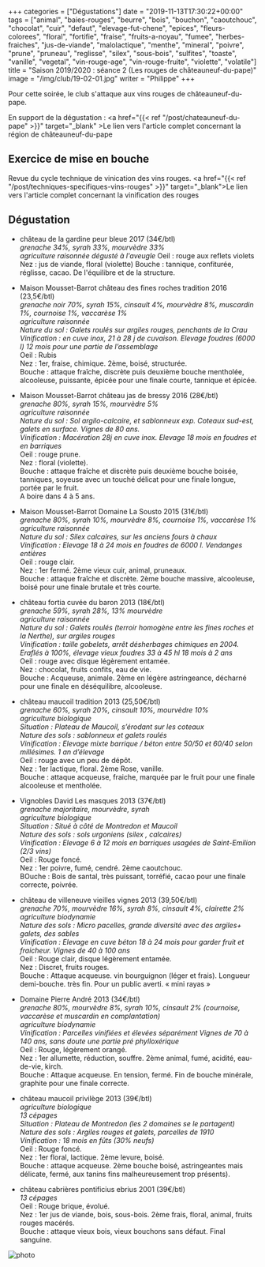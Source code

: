 +++
categories = ["Dégustations"]
date = "2019-11-13T17:30:22+00:00"
tags = ["animal", "baies-rouges", "beurre", "bois", "bouchon", "caoutchouc", "chocolat", "cuir", "defaut", "elevage-fut-chene", "epices", "fleurs-colorees", "floral", "fortifie", "fraise", "fruits-a-noyau", "fumee", "herbes-fraiches", "jus-de-viande", "malolactique", "menthe", "mineral", "poivre", "prune", "pruneau", "reglisse", "silex", "sous-bois", "sulfites", "toaste", "vanille", "vegetal", "vin-rouge-age", "vin-rouge-fruite", "violette", "volatile"] 
title = "Saison 2019/2020 : séance 2 (Les rouges de châteauneuf-du-pape)"
image = "/img/club/19-02-01.jpg"
writer = "Philippe"
+++

Pour cette soirée, le club s'attaque aux vins rouges de châteauneuf-du-pape.

En support de la dégustation :  <a href="{{< ref "/post/chateauneuf-du-pape" >}}" target="_blank" >Le lien vers l'article complet concernant la région de châteauneuf-du-pape</a>

## Exercice de mise en bouche

Revue du cycle technique de vinication des vins rouges. <a href="{{< ref "/post/techniques-specifiques-vins-rouges" >}}" target="_blank">Le lien vers l'article complet concernant la vinification des rouges</a>

## Dégustation

* château de la gardine peur bleue 2017 (34€/btl)  
_grenache 34%, syrah 33%, mourvèdre 33%_  
_agriculture raisonnée_
_dégusté à l'aveugle_
Oeil : rouge aux reflets violets  
Nez : jus de viande, floral (violette)
Bouche : tannique, confiturée, réglisse, cacao. De l'équilibre et de la structure.

* Maison Mousset-Barrot château des fines roches tradition 2016 (23,5€/btl)  
_grenache noir 70%, syrah 15%, cinsault 4%, mourvèdre 8%, muscardin 1%, cournoise 1%, vaccarèse 1%_  
_agriculture raisonnée_  
_Nature du sol : Galets roulés sur argiles rouges, penchants de la Crau_  
_Vinification : en cuve inox, 21 à 28 j de cuvaison. Elevage foudres (6000 l) 12 mois pour une partie de l’assemblage_  
Oeil : Rubis  
Nez : 1er, fraise, chimique. 2ème, boisé, structurée.  
Bouche : attaque fraîche, discrète puis deuxième bouche mentholée, alcooleuse, puissante, épicée pour une finale courte, tannique et épicée.

* Maison Mousset-Barrot château jas de bressy 2016 (28€/btl)  
_grenache 80%, syrah 15%, mourvèdre 5%_  
_agriculture raisonnée_  
_Nature du sol : Sol argilo-calcaire, et sablonneux exp. Coteaux sud-est, galets en surface. Vignes de 80 ans._  
_Vinification : Macération 28j en cuve inox. Elevage 18 mois en foudres et en barriques_  
Oeil : rouge prune.  
Nez : floral (violette).  
Bouche : attaque fraîche et discrète puis deuxième bouche boisée, tanniques, soyeuse avec un touché délicat pour une finale longue, portée par le fruit.  
A boire dans 4 à 5 ans.

* Maison Mousset-Barrot Domaine La Sousto 2015 (31€/btl)  <i class="fa fa-minus-circle"></i>  
_grenache 80%, syrah 10%, mourvèdre 8%, cournoise 1%, vaccarèse 1%_  
_agriculture raisonnée_  
_Nature du sol  : Silex calcaires, sur les anciens fours à chaux_  
_Vinification : Elevage 18 à 24 mois en foudres de 6000 l. Vendanges entières_  
Oeil : rouge clair.  
Nez : 1er fermé. 2ème vieux cuir, animal, pruneaux.  
Bouche : attaque fraîche et discrète. 2ème bouche massive, alcooleuse, boisé pour une finale brutale et très courte.

* château fortia cuvée du baron 2013 (18€/btl)  
_grenache 59%, syrah 28%, 13% mourvèdre_  
_agriculture raisonnée_  
_Nature du sol : Galets roulés (terroir homogène entre les fines roches et la Nerthe), sur argiles rouges_  
_Vinification : taille gobelets, arrêt désherbages chimiques en 2004.
Eraflés à 100%, élevage vieux foudres 33 à 45 hl 18 mois à 2 ans_  
Oeil : rouge avec disque légèrement entamée.  
Nez : chocolat, fruits confits, eau de vie.  
Bouche : Acqueuse, animale. 2ème en légère astringeance, décharné pour une finale en déséquilibre, alcooleuse.

* château maucoil tradition 2013 (25,50€/btl)  
_grenache 60%, syrah 20%, cinsault 10%, mourvèdre 10%_  
_agriculture biologique_  
_Situation : Plateau de Maucoil, s’érodant sur les coteaux_  
_Nature des sols : sablonneux et galets roulés_  
_Vinification : Elevage mixte barrique / béton entre 50/50 et 60/40 selon millésimes. 1 an d’élevage_  
Oeil : rouge avec un peu de dépôt.  
Nez : 1er lactique, floral. 2ème Rose, vanille.  
Bouche : attaque acqueuse, fraiche, marquée par le fruit pour une finale alcooleuse et mentholée.

* Vignobles David Les masques 2013 (37€/btl)  
_grenache majoritaire, mourvèdre, syrah_  
_agriculture biologique_  
_Situation : Situé à côté de Montredon et Maucoil_  
_Nature des sols : sols urgoniens (silex , calcaires)_  
_Vinification : Elevage 6 à 12 mois en barriques usagées de Saint-Emilion (2/3 vins)_  
Oeil : Rouge foncé.  
Nez : 1er poivre, fumé, cendré. 2ème caoutchouc.  
BOuche : Bois de santal, très puissant, torréfié, cacao pour une finale correcte, poivrée.

* château de villeneuve vieilles vignes 2013 (39,50€/btl)  
_grenache 70%, mourvèdre 16%, syrah 8%, cinsault 4%, clairette 2%_  
_agriculture biodynamie_  
_Nature des sols : Micro pacelles, grande diversité avec des argiles+ galets, des sables_  
_Vinification : Elevage en cuve béton 18 à 24 mois pour garder fruit et fraicheur. Vignes de 40 à 100 ans_  
Oeil : Rouge clair, disque légèrement entamée.  
Nez : Discret, fruits rouges.  
Bouche : Attaque acqueuse. vin bourguignon (léger et frais). Longueur demi-bouche. très fin. Pour un public averti. « mini rayas »

* Domaine Pierre André 2013 (34€/btl)  
_grenache 80%, mourvèdre 8%, syrah 10%, cinsault 2% (cournoise, vaccarèse et muscardin en complantation)_  
_agriculture biodynamie_  
_Vinification : Parcelles vinifiées et élevées séparément
Vignes de 70 à 140 ans, sans doute une partie pré phylloxérique_  
Oeil : Rouge, légèrement orangé.  
Nez : 1er allumette, réduction, souffre. 2ème animal, fumé, acidité, eau-de-vie, kirch.  
Bouche : Attaque acqueuse. En tension, fermé. Fin de bouche minérale, graphite pour une finale correcte.

* château maucoil privilège 2013 (39€/btl)  
_agriculture biologique_  
_13 cépages_  
_Situation : Plateau de Montredon (les 2 domaines se le partagent)_  
_Nature des sols : Argiles rouges et galets, parcelles de 1910_  
_Vinification : 18 mois en fûts (30% neufs)_  
Oeil : Rouge foncé.  
Nez : 1er floral, lactique. 2ème levure, boisé.  
Bouche : attaque acqueuse. 2ème bouche boisé, astringeantes mais délicate, fermé, aux tanins fins malheureusement trop présents).

* château cabrières pontificius ebrius 2001 (39€/btl)  
_13 cépages_  
Oeil : Rouge brique, évolué.  
Nez : 1er jus de viande, bois, sous-bois. 2ème frais, floral, animal, fruits rouges macérés.  
Bouche : attaque vieux bois, vieux bouchons sans défaut. Final sanguine.

![photo][1]

[1]: /img/club/19-02-01.jpg
